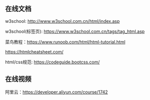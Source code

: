 ## 在线文档
w3school: http://www.w3school.com.cn/html/index.asp

w3school(标签页): https://www.w3school.com.cn/tags/tag_html.asp

菜鸟教程：https://www.runoob.com/html/html-tutorial.html

https://htmlcheatsheet.com/

html/css规范: https://codeguide.bootcss.com/

## 在线视频
阿里云：https://developer.aliyun.com/course/1742